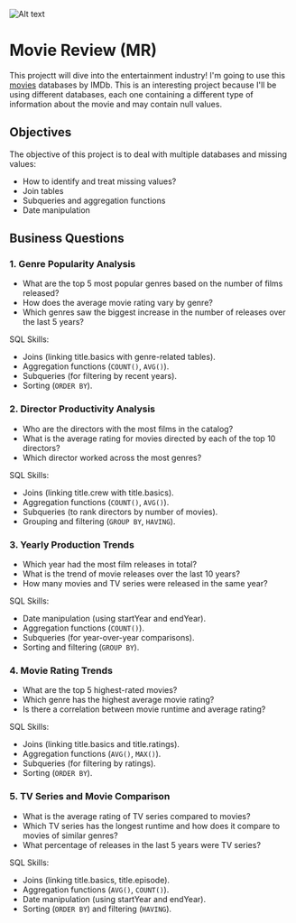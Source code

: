 ![Alt text](https://images.pexels.com/photos/7991579/pexels-photo-7991579.jpeg?auto=compress&cs=tinysrgb&w=1260&h=750&dpr=1)

# Movie Review (MR)
This projectt will dive into the entertainment industry! I'm going to use this [movies](https://developer.imdb.com/non-commercial-datasets/) databases by IMDb. This is an interesting project because I'll be using different databases, each one containing a different type of information about the movie and may contain null values.

## Objectives
The objective of this project is to deal with multiple databases and missing values:
- How to identify and treat missing values?
- Join tables
- Subqueries and aggregation functions
- Date manipulation

## Business Questions
### 1. Genre Popularity Analysis
- What are the top 5 most popular genres based on the number of films released?
- How does the average movie rating vary by genre?
- Which genres saw the biggest increase in the number of releases over the last 5 years?

SQL Skills:
- Joins (linking title.basics with genre-related tables).
- Aggregation functions (`COUNT()`, `AVG()`).
- Subqueries (for filtering by recent years).
- Sorting (`ORDER BY`).

### 2. Director Productivity Analysis
- Who are the directors with the most films in the catalog?
- What is the average rating for movies directed by each of the top 10 directors?
- Which director worked across the most genres?

SQL Skills:
- Joins (linking title.crew with title.basics).
- Aggregation functions (`COUNT()`, `AVG()`).
- Subqueries (to rank directors by number of movies).
- Grouping and filtering (`GROUP BY`, `HAVING`).

### 3. Yearly Production Trends
- Which year had the most film releases in total?
- What is the trend of movie releases over the last 10 years?
- How many movies and TV series were released in the same year?

SQL Skills:
- Date manipulation (using startYear and endYear).
- Aggregation functions (`COUNT()`).
- Subqueries (for year-over-year comparisons).
- Sorting and filtering (`GROUP BY`).

### 4. Movie Rating Trends
- What are the top 5 highest-rated movies?
- Which genre has the highest average movie rating?
- Is there a correlation between movie runtime and average rating?

SQL Skills:
- Joins (linking title.basics and title.ratings).
- Aggregation functions (`AVG()`, `MAX()`).
- Subqueries (for filtering by ratings).
- Sorting (`ORDER BY`).

### 5. TV Series and Movie Comparison
- What is the average rating of TV series compared to movies?
- Which TV series has the longest runtime and how does it compare to movies of similar genres?
- What percentage of releases in the last 5 years were TV series?

SQL Skills:
- Joins (linking title.basics, title.episode).
- Aggregation functions (`AVG()`, `COUNT()`).
- Date manipulation (using startYear and endYear).
- Sorting (`ORDER BY`) and filtering (`HAVING`).
